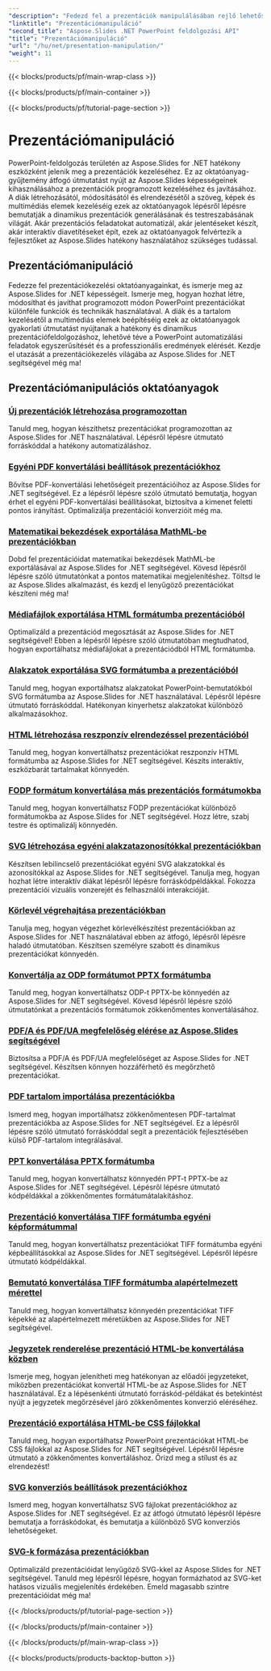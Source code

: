```yaml
---
"description": "Fedezd fel a prezentációk manipulálásában rejlő lehetőségeket az Aspose.Slides for .NET oktatóanyagaival. Tanuld meg, hogyan hozhatsz létre, szabhatsz testre és javíthatsz PowerPoint prezentációkat programozottan. Fejleszd PowerPoint feldolgozási készségeidet még ma!"
"linktitle": "Prezentációmanipuláció"
"second_title": "Aspose.Slides .NET PowerPoint feldolgozási API"
"title": "Prezentációmanipuláció"
"url": "/hu/net/presentation-manipulation/"
"weight": 11
---
```


{{< blocks/products/pf/main-wrap-class >}}

{{< blocks/products/pf/main-container >}}

{{< blocks/products/pf/tutorial-page-section >}}

# Prezentációmanipuláció

PowerPoint-feldolgozás területén az Aspose.Slides for .NET hatékony eszközként jelenik meg a prezentációk kezeléséhez. Ez az oktatóanyag-gyűjtemény átfogó útmutatást nyújt az Aspose.Slides képességeinek kihasználásához a prezentációk programozott kezeléséhez és javításához. A diák létrehozásától, módosításától és elrendezésétől a szöveg, képek és multimédiás elemek kezeléséig ezek az oktatóanyagok lépésről lépésre bemutatják a dinamikus prezentációk generálásának és testreszabásának világát. Akár prezentációs feladatokat automatizál, akár jelentéseket készít, akár interaktív diavetítéseket épít, ezek az oktatóanyagok felvértezik a fejlesztőket az Aspose.Slides hatékony használatához szükséges tudással.

## Prezentációmanipuláció
Fedezze fel prezentációkezelési oktatóanyagainkat, és ismerje meg az Aspose.Slides for .NET képességeit. Ismerje meg, hogyan hozhat létre, módosíthat és javíthat programozott módon PowerPoint prezentációkat különféle funkciók és technikák használatával. A diák és a tartalom kezelésétől a multimédiás elemek beépítéséig ezek az oktatóanyagok gyakorlati útmutatást nyújtanak a hatékony és dinamikus prezentációfeldolgozáshoz, lehetővé téve a PowerPoint automatizálási feladatok egyszerűsítését és a professzionális eredmények elérését. Kezdje el utazását a prezentációkezelés világába az Aspose.Slides for .NET segítségével még ma!

## Prezentációmanipulációs oktatóanyagok
### [Új prezentációk létrehozása programozottan](./create-new-presentations-programmatically/)
Tanuld meg, hogyan készíthetsz prezentációkat programozottan az Aspose.Slides for .NET használatával. Lépésről lépésre útmutató forráskóddal a hatékony automatizáláshoz.
### [Egyéni PDF konvertálási beállítások prezentációkhoz](./custom-pdf-conversion-options-for-presentations/)
Bővítse PDF-konvertálási lehetőségeit prezentációihoz az Aspose.Slides for .NET segítségével. Ez a lépésről lépésre szóló útmutató bemutatja, hogyan érhet el egyéni PDF-konvertálási beállításokat, biztosítva a kimenet feletti pontos irányítást. Optimalizálja prezentációi konverzióit még ma.
### [Matematikai bekezdések exportálása MathML-be prezentációkban](./export-math-paragraphs-to-mathml-in-presentations/)
Dobd fel prezentációidat matematikai bekezdések MathML-be exportálásával az Aspose.Slides for .NET segítségével. Kövesd lépésről lépésre szóló útmutatónkat a pontos matematikai megjelenítéshez. Töltsd le az Aspose.Slides alkalmazást, és kezdj el lenyűgöző prezentációkat készíteni még ma!
### [Médiafájlok exportálása HTML formátumba prezentációból](./export-media-files-to-html-from-presentation/)
Optimalizáld a prezentációd megosztását az Aspose.Slides for .NET segítségével! Ebben a lépésről lépésre szóló útmutatóban megtudhatod, hogyan exportálhatsz médiafájlokat a prezentációdból HTML formátumba. 
### [Alakzatok exportálása SVG formátumba a prezentációból](./export-shapes-to-svg-format-from-presentation/)
Tanuld meg, hogyan exportálhatsz alakzatokat PowerPoint-bemutatókból SVG formátumba az Aspose.Slides for .NET használatával. Lépésről lépésre útmutató forráskóddal. Hatékonyan kinyerhetsz alakzatokat különböző alkalmazásokhoz.
### [HTML létrehozása reszponzív elrendezéssel prezentációból](./create-html-with-responsive-layout-from-presentation/)
Tanuld meg, hogyan konvertálhatsz prezentációkat reszponzív HTML formátumba az Aspose.Slides for .NET segítségével. Készíts interaktív, eszközbarát tartalmakat könnyedén.
### [FODP formátum konvertálása más prezentációs formátumokba](./convert-fodp-format-to-other-presentation-formats/)
Tanuld meg, hogyan konvertálhatsz FODP prezentációkat különböző formátumokba az Aspose.Slides for .NET segítségével. Hozz létre, szabj testre és optimalizálj könnyedén.
### [SVG létrehozása egyéni alakzatazonosítókkal prezentációkban](./generate-svg-with-custom-shape-ids-in-presentations/)
Készítsen lebilincselő prezentációkat egyéni SVG alakzatokkal és azonosítókkal az Aspose.Slides for .NET segítségével. Tanulja meg, hogyan hozhat létre interaktív diákat lépésről lépésre forráskódpéldákkal. Fokozza prezentációi vizuális vonzerejét és felhasználói interakcióját.
### [Körlevél végrehajtása prezentációkban](./perform-mail-merge-in-presentations/)
Tanulja meg, hogyan végezhet körlevélkészítést prezentációkban az Aspose.Slides for .NET használatával ebben az átfogó, lépésről lépésre haladó útmutatóban. Készítsen személyre szabott és dinamikus prezentációkat könnyedén.
### [Konvertálja az ODP formátumot PPTX formátumba](./convert-odp-format-to-pptx-format/)
Tanuld meg, hogyan konvertálhatsz ODP-t PPTX-be könnyedén az Aspose.Slides for .NET segítségével. Kövesd lépésről lépésre szóló útmutatónkat a prezentációs formátumok zökkenőmentes konvertálásához.
### [PDF/A és PDF/UA megfelelőség elérése az Aspose.Slides segítségével](./achieving-pdf-a-and-pdf-ua-conformance-with-aspose-slides/)
Biztosítsa a PDF/A és PDF/UA megfelelőséget az Aspose.Slides for .NET segítségével. Készítsen könnyen hozzáférhető és megőrzhető prezentációkat.
### [PDF tartalom importálása prezentációkba](./import-pdf-content-into-presentations/)
Ismerd meg, hogyan importálhatsz zökkenőmentesen PDF-tartalmat prezentációkba az Aspose.Slides for .NET segítségével. Ez a lépésről lépésre szóló útmutató forráskóddal segít a prezentációk fejlesztésében külső PDF-tartalom integrálásával.
### [PPT konvertálása PPTX formátumba](./convert-ppt-to-pptx-format/)
Tanuld meg, hogyan konvertálhatsz könnyedén PPT-t PPTX-be az Aspose.Slides for .NET segítségével. Lépésről lépésre útmutató kódpéldákkal a zökkenőmentes formátumátalakításhoz.
### [Prezentáció konvertálása TIFF formátumba egyéni képformátummal](./convert-presentation-to-tiff-with-custom-image-format/)
Tanuld meg, hogyan konvertálhatsz prezentációkat TIFF formátumba egyéni képbeállításokkal az Aspose.Slides for .NET segítségével. Lépésről lépésre útmutató kódpéldákkal.
### [Bemutató konvertálása TIFF formátumba alapértelmezett mérettel](./convert-presentation-to-tiff-with-default-size/)
Tanuld meg, hogyan konvertálhatsz könnyedén prezentációkat TIFF képekké az alapértelmezett méretükben az Aspose.Slides for .NET segítségével.
### [Jegyzetek renderelése prezentáció HTML-be konvertálása közben](./render-notes-while-converting-presentation-to-html/)
Ismerje meg, hogyan jelenítheti meg hatékonyan az előadói jegyzeteket, miközben prezentációkat konvertál HTML-be az Aspose.Slides for .NET használatával. Ez a lépésenkénti útmutató forráskód-példákat és betekintést nyújt a jegyzetek megőrzésével járó zökkenőmentes konverzió eléréséhez. 
### [Prezentáció exportálása HTML-be CSS fájlokkal](./export-presentation-to-html-with-css-files/)
Tanuld meg, hogyan exportálhatsz PowerPoint prezentációkat HTML-be CSS fájlokkal az Aspose.Slides for .NET segítségével. Lépésről lépésre útmutató a zökkenőmentes konvertáláshoz. Őrizd meg a stílust és az elrendezést! 
### [SVG konverziós beállítások prezentációkhoz](./svg-conversion-options-for-presentations/)
Ismerd meg, hogyan konvertálhatsz SVG fájlokat prezentációkhoz az Aspose.Slides for .NET segítségével. Ez az átfogó útmutató lépésről lépésre bemutatja a forráskódokat, és bemutatja a különböző SVG konverziós lehetőségeket.
### [SVG-k formázása prezentációkban](./formatting-svgs-in-presentations/)
Optimalizáld prezentációidat lenyűgöző SVG-kkel az Aspose.Slides for .NET segítségével. Tanuld meg lépésről lépésre, hogyan formázhatod az SVG-ket hatásos vizuális megjelenítés érdekében. Emeld magasabb szintre prezentációidat még ma! 

{{< /blocks/products/pf/tutorial-page-section >}}

{{< /blocks/products/pf/main-container >}}

{{< /blocks/products/pf/main-wrap-class >}}

{{< blocks/products/products-backtop-button >}}